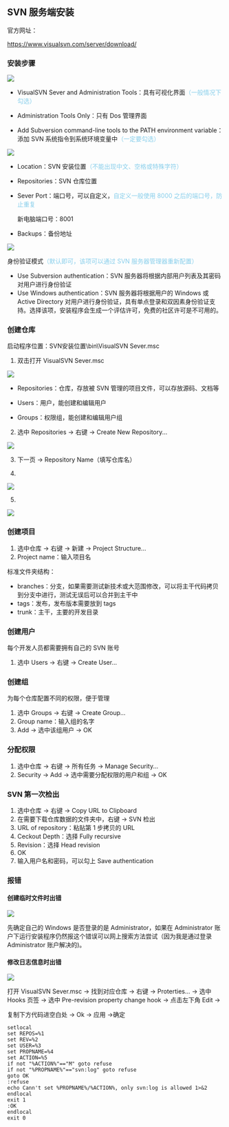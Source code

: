 ## SVN 服务端安装

官方网址：

https://www.visualsvn.com/server/download/

### 安装步骤

![](安装步骤1.png)

- VisualSVN Sever and Administration Tools：具有可视化界面<font color = skyblue>（一般情况下勾选）</font>

- Administration Tools Only：只有 Dos 管理界面
- Add Subversion command-line tools to the PATH environment variable：添加 SVN 系统指令到系统环境变量中<font color = skyblue>（一定要勾选）</font>

![](安装步骤2.png)

- Location：SVN 安装位置<font color = skyblue>（不能出现中文、空格或特殊字符）</font>

- Repositories：SVN 仓库位置

- Sever Port：端口号，可以自定义，<font color = skyblue>自定义一般使用 8000 之后的端口号，防止重复</font>

  新电脑端口号：8001

- Backups：备份地址

![](D:\笔记\Notes-SVN\SVN服务端\安装步骤3.png)

身份验证模式<font color = skyblue>（默认即可，该项可以通过 SVN 服务器管理器重新配置）</font>

- Use Subversion authentication：SVN 服务器将根据内部用户列表及其密码对用户进行身份验证
- Use Windows authentication：SVN 服务器将根据用户的 Windows 或Active Directory 对用户进行身份验证，具有单点登录和双因素身份验证支持。选择该项，安装程序会生成一个评估许可，免费的社区许可是不可用的。

### 创建仓库

启动程序位置：SVN安装位置\bin\VisualSVN Sever.msc

1. 双击打开 VisualSVN Sever.msc

![](创建仓库1.png)

- Repositories：仓库，存放被 SVN 管理的项目文件，可以存放源码、文档等

- Users：用户，能创建和编辑用户

- Groups：权限组，能创建和编辑用户组

2. 选中 Repositories -> 右键 -> Create New Repository...

![](创建仓库2.png)

3. 下一页 -> Repository Name（填写仓库名）

4. 

![](创建仓库3.png)

5. 

![](创建仓库4.png)

### 创建项目

1. 选中仓库 -> 右键 -> 新建 -> Project Structure...
2. Project name：输入项目名

标准文件夹结构：

- branches：分支，如果需要测试新技术或大范围修改，可以将主干代码拷贝到分支中进行，测试无误后可以合并到主干中
- tags：发布，发布版本需要放到 tags
- trunk：主干，主要的开发目录

### 创建用户

每个开发人员都需要拥有自己的 SVN 账号

1. 选中 Users -> 右键 -> Create User...

### 创建组

为每个仓库配置不同的权限，便于管理

1. 选中 Groups -> 右键 -> Create Group...
2. Group name：输入组的名字
3. Add -> 选中该组用户 -> OK

### 分配权限

1. 选中仓库 -> 右键 -> 所有任务 -> Manage Security...
2. Security -> Add -> 选中需要分配权限的用户和组 -> OK

### SVN 第一次检出

1. 选中仓库 -> 右键 -> Copy URL to Clipboard
2. 在需要下载仓库数据的文件夹中，右键 -> SVN 检出
3. URL of repository：粘贴第 1 步拷贝的 URL
4. Ceckout Depth：选择 Fully recursive
5. Revision：选择 Head revision
6. OK
7. 输入用户名和密码，可以勾上 Save authentication

### 报错

#### 创建临时文件时出错

![](安装SVNServer时报错.png)

先确定自己的 Windows 是否登录的是 Administrator，如果在 Administrator 账户下运行安装程序仍然报这个错误可以网上搜索方法尝试（因为我是通过登录 Administrator 账户解决的)。

#### 修改日志信息时出错

![](D:\笔记\Notes-SVN\SVN服务端\修改日志时报错.png)

打开 VisualSVN Sever.msc -> 找到对应仓库 -> 右键 -> Proterties… -> 选中 Hooks 页签 -> 选中 Pre-revision property change hook -> 点击左下角 Edit ->

复制下方代码进空白处 -> Ok -> 应用 ->确定

```svn
setlocal
set REPOS=%1
set REV=%2
set USER=%3
set PROPNAME=%4
set ACTION=%5
if not "%ACTION%"=="M" goto refuse
if not "%PROPNAME%"=="svn:log" goto refuse
goto OK
:refuse
echo Cann't set %PROPNAME%/%ACTION%, only svn:log is allowed 1>&2
endlocal
exit 1
:OK
endlocal
exit 0
```

